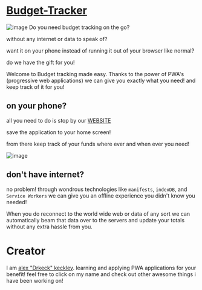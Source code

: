 # [Budget-Tracker](https://budget-trackor.herokuapp.com/)
![image](https://i.imgur.com/0itDWp5.png?1)
Do you need budget tracking on the go?

without any internet or data to speak of?
 
want it on your phone instead of running it out of your browser like normal?

do we have the gift for you!

Welcome to Budget tracking made easy.
Thanks to the power of PWA's (progressive web applications) we can give you exactly what you need! and keep track of it for you!

## on your phone?
all you need to do is stop by our [WEBSITE](https://budget-trackor.herokuapp.com/) 

save the application to your home screen!  

from there keep track of your funds where ever and when ever you need!

![image](https://i.imgur.com/KfUvCEX.png?1)

## don't have internet?
no problem!
through wondrous technologies like `manifests`, `indexDB`, and `Service Workers` we can give you an offline experience you didn't know you needed!

When you do reconnect to the world wide web or data of any sort we can automatically beam that data over to the servers and update your totals without any extra hassle from you.

# Creator

I am [alex "Drkeck" keckley](https://github.com/Drkeck). learning and applying PWA applications for your benefit! feel free to click on my name and check out other awesome things i have been working on!